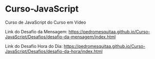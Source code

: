 # Curso-JavaScript
 Curso de JavaScript do Curso em Vídeo

Link do Desafio da Mensagem:
https://pedromesquitaa.github.io/Curso-JavaScript/Desafios/desafio-da-mensagem/index.html

Link do Desafio Hora do Dia:
https://pedromesquitaa.github.io/Curso-JavaScript/Desafios/desafio-da-hora/index.html
